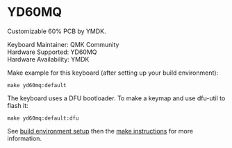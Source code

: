 YD60MQ
======

Customizable 60% PCB by YMDK.

Keyboard Maintainer: QMK Community  
Hardware Supported: YD60MQ  
Hardware Availability: YMDK

Make example for this keyboard (after setting up your build environment):

    make yd60mq:default

The keyboard uses a DFU bootloader. To make a keymap and use dfu-util to flash it:

    make yd60mq:default:dfu

See [build environment setup](https://docs.qmk.fm/#/getting_started_build_tools) then the [make instructions](https://docs.qmk.fm/#/getting_started_make_guide) for more information.
